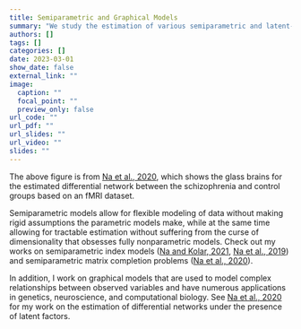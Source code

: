 ```yaml
---
title: Semiparametric and Graphical Models
summary: "We study the estimation of various semiparametric and latent-variable graphical models in high dimensions, with applications to *genetics* and *neuroscience*."
authors: []
tags: []
categories: []
date: 2023-03-01
show_date: false
external_link: ""
image:
  caption: ""
  focal_point: ""
  preview_only: false
url_code: ""
url_pdf: ""
url_slides: ""
url_video: ""
slides: ""
---
```

The above figure is from [Na et al., 2020](/publication/pubs/na-2020-estimating), which shows the glass brains for the estimated differential network between the schizophrenia and control groups based on an fMRI dataset. 


Semiparametric models allow for flexible modeling of data without making rigid assumptions the parametric models make, while at the same time allowing for tractable estimation without suffering from the curse of dimensionality that obsesses fully nonparametric models. Check out my works on semiparametric index models ([Na and Kolar, 2021](/publication/pubs/na-2021-high), [Na et al., 2019](na-2019-high)) and semiparametric matrix completion problems ([Na et al., 2020](/publication/pubs/na-2020-semiparametric)).

In addition, I work on graphical models that are used to model complex relationships between observed variables and have numerous applications in genetics, neuroscience, and computational biology. See [Na et al., 2020](/publication/pubs/na-2020-estimating) for my work on the estimation of differential networks under the presence of latent factors. 



